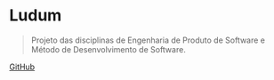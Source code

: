 # Ludum
> Projeto das disciplinas de Engenharia de Produto de Software e Método de Desenvolvimento de Software.

[GitHub](https://github.com/fga-eps-mds/2019.1-Ludum)
